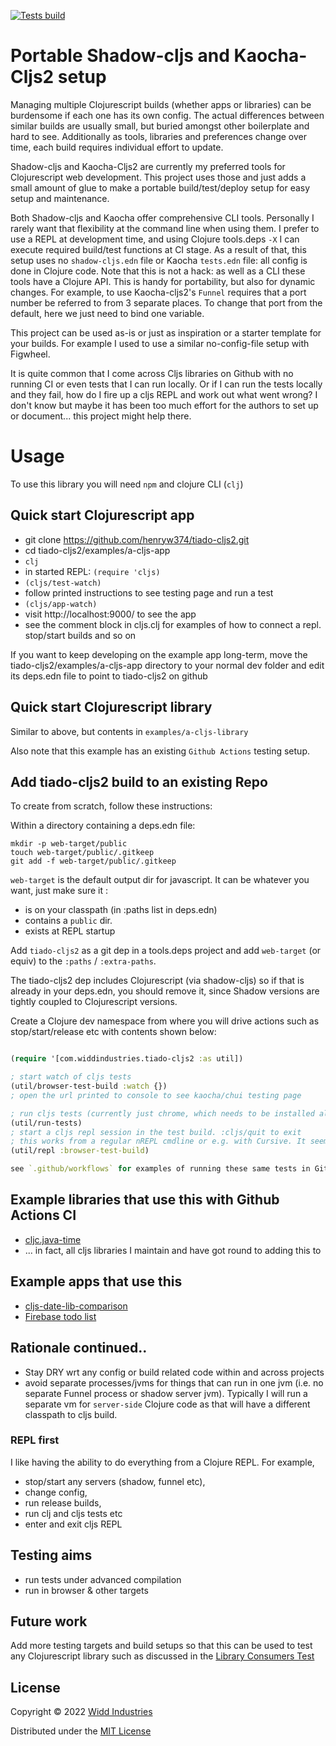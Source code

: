 [![Tests build](https://github.com/henryw374/tiado-cljs2/actions/workflows/tests.yaml/badge.svg)](https://github.com/henryw374/tiado-cljs2/actions/workflows/tests.yaml)

# Portable Shadow-cljs and Kaocha-Cljs2 setup

Managing multiple Clojurescript builds (whether apps or libraries) can be burdensome if each one has its own config. The actual differences between similar builds are usually small, but buried amongst other boilerplate and hard to see. Additionally
as tools, libraries and preferences change over time, each build requires individual effort to update.

Shadow-cljs and Kaocha-Cljs2 are currently my preferred tools for Clojurescript web development. This project uses those and
just adds a small amount of glue to make a portable build/test/deploy setup for easy setup and maintenance.

Both Shadow-cljs and Kaocha offer comprehensive CLI tools. Personally I rarely want that flexibility at the
command line when using them. I prefer to use a REPL at development time, and using Clojure tools.deps `-X` I can execute required build/test functions at CI stage. As a result of that, this setup uses no `shadow-cljs.edn` file or Kaocha `tests.edn` file: all config is done in Clojure code. Note that this is not a hack: as well as a CLI these tools have a Clojure API. This is handy for portability, but also for dynamic changes. For example, to use Kaocha-cljs2's `Funnel` requires
that a port number be referred to from 3 separate places. To change that port from the default, here we just need to bind one variable.  

This project can be used as-is or just as inspiration or a starter template for your builds. For example I used to use a similar no-config-file setup with Figwheel. 

It is quite common that I come across Cljs libraries on Github with no running CI or even tests that I can run locally. Or if I can run the tests locally and they fail, how do I fire up a cljs REPL and work out what went wrong? I don't know but maybe it has been too much effort for the authors to set up or document... this project might help there.

# Usage

To use this library you will need `npm` and clojure CLI (`clj`)

## Quick start Clojurescript app

* git clone https://github.com/henryw374/tiado-cljs2.git
* cd tiado-cljs2/examples/a-cljs-app
* `clj` 
* in started REPL: `(require 'cljs)`
* `(cljs/test-watch)`
* follow printed instructions to see testing page and run a test
* `(cljs/app-watch)`
* visit http://localhost:9000/ to see the app
* see the comment block in cljs.clj for examples of how to connect a repl. stop/start builds and so on

If you want to keep developing on the example app long-term, move the tiado-cljs2/examples/a-cljs-app directory to your normal dev folder and edit its deps.edn file to point to tiado-cljs2 on github

## Quick start Clojurescript library

Similar to above, but contents in `examples/a-cljs-library`

Also note that this example has an existing `Github Actions` testing setup.

## Add tiado-cljs2 build to an existing Repo

To create from scratch, follow these instructions:

Within a directory containing a deps.edn file:

```
mkdir -p web-target/public
touch web-target/public/.gitkeep
git add -f web-target/public/.gitkeep
```

`web-target` is the default output dir for javascript. It can be whatever you want, just make sure
it :

* is on your classpath (in :paths list in deps.edn)
* contains a `public` dir.
* exists at REPL startup

Add `tiado-cljs2` as a git dep in a tools.deps project and add `web-target` (or equiv) to the `:paths` / `:extra-paths`.

The tiado-cljs2 dep includes Clojurescript (via shadow-cljs) so if that is already in your deps.edn, you should remove it, since Shadow versions are tightly coupled to Clojurescript versions.


Create a Clojure dev namespace from where you will drive actions such as stop/start/release etc with 
contents shown below:

```clojure 

(require '[com.widdindustries.tiado-cljs2 :as util])

; start watch of cljs tests
(util/browser-test-build :watch {})
; open the url printed to console to see kaocha/chui testing page

; run cljs tests (currently just chrome, which needs to be installed already) from clj REPL
(util/run-tests)
; start a cljs repl session in the test build. :cljs/quit to exit
; this works from a regular nREPL cmdline or e.g. with Cursive. It seems like Vim and Emacs users have to do some further backflips (see for example [lambdaisland REPL guide](https://lambdaisland.com/guides/clojure-repls/clojure-repls#orge15e92d))
(util/repl :browser-test-build)

see `.github/workflows` for examples of running these same tests in Github Actions

```

## Example libraries that use this with Github Actions CI

* [cljc.java-time](https://github.com/henryw374/cljc.java-time)
* ... in fact, all cljs libraries I maintain and have got round to adding this to

## Example apps that use this

* [cljs-date-lib-comparison](https://github.com/henryw374/cljs-date-lib-comparison)
* [Firebase todo list](https://github.com/henryw374/firebase-clojurescript-todo-list)

## Rationale continued..

* Stay DRY wrt any config or build related code within and across projects
* avoid separate processes/jvms for things that can run in one jvm (i.e. no separate Funnel process or shadow server jvm). Typically I will run a separate vm for `server-side` Clojure code as that will have a different classpath to cljs build.

### REPL first

I like having the ability to do everything from a Clojure REPL. For example, 

* stop/start any servers (shadow, funnel etc),
* change config, 
* run release builds, 
* run clj and cljs tests etc
* enter and exit cljs REPL

## Testing aims 

- run tests under advanced compilation
- run in browser & other targets

## Future work 

Add more testing targets and build setups so that this can be used to test any Clojurescript library
such as discussed in the [Library Consumers Test](https://github.com/henryw374/clojurescript-library-consumers-test)

## License

Copyright © 2022 [Widd Industries](http://widdindustries.com/about/)

Distributed under the [MIT License](/LICENSE)


